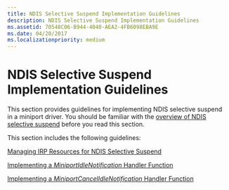 ```yaml
---
title: NDIS Selective Suspend Implementation Guidelines
description: NDIS Selective Suspend Implementation Guidelines
ms.assetid: 70548C06-B944-4040-AEA2-4FB6098EBA9E
ms.date: 04/20/2017
ms.localizationpriority: medium
---
```


# NDIS Selective Suspend Implementation Guidelines


This section provides guidelines for implementing NDIS selective suspend in a miniport driver. You should be familiar with the [overview of NDIS selective suspend](overview-of-ndis-selective-suspend.md) before you read this section.

This section includes the following guidelines:

[Managing IRP Resources for NDIS Selective Suspend](managing-irp-resources-for-ndis-selective-suspend.md)

[Implementing a *MiniportIdleNotification* Handler Function](implementing-a-miniportidlenotification-handler-function.md)

[Implementing a *MiniportCancelIdleNotification* Handler Function](implementing-a-miniportcancelidlenotification-handler-function.md)

 

 





